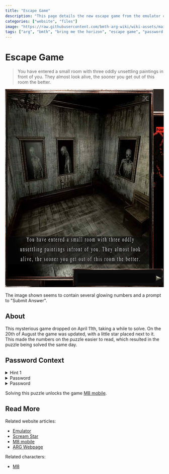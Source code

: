 ```yaml
---
title: "Escape Game"
description: "This page details the new escape game from the emulator category in M8."
categories: ["website", "files"]
image: "https://raw.githubusercontent.com/bmth-arg-wiki/wiki-assets/main/webpage/emulator/escape-game-300x300.png"
tags: ["arg", "bmth", "bring me the horizon", "escape game", "password game"]
---
```


# Escape Game

> You have entered a small room with three oddly unsettling 
> paintings in front of you. They almost look alive, the sooner you get 
> out of this room the better.

![Initial password prompt screenshot](https://raw.githubusercontent.com/bmth-arg-wiki/wiki-assets/main/webpage/emulator/escape/odd-paintings.png)

The image shown seems to contain several glowing numbers and a prompt to "Submit Answer".

## About

This mysterious game dropped on April 11th, taking a while to solve. On the 20th of August the
game was updated, with a little star placed next to it. This made the numbers on the puzzle easier to read, which resulted
in the puzzle being solved the same day.

## Password Context

<details class="hint">
  <summary>Hint 1</summary>

The numbers 3, 7, 1, 5, 4, 1, 5, 7, 9, 7, 3 are hidden in the puzzle.
</details>

<details class="hint">
  <summary>Password</summary>

The numbers are glowing in a certain order!
</details>

<details class="password">
  <summary>Password</summary>

13715547937 is the order of the glowing numbers and the password to access your reward!
</details>

Solving this puzzle unlocks the game [M8 mobile](emulator-m8mobile).

## Read More

Related website articles:

- [Emulator](emulator)
- [Scream Star](emulator-screamstar)
- [M8 mobile](emulator-m8mobile)
- [ARG Webpage](website)

Related characters:

- [M8](../m8)